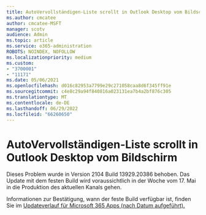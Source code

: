 ```yaml
---
title: AutoVervollständigen-Liste scrollt in Outlook Desktop vom Bildschirm
ms.author: cmcatee
author: cmcatee-MSFT
manager: scotv
audience: Admin
ms.topic: article
ms.service: o365-administration
ROBOTS: NOINDEX, NOFOLLOW
ms.localizationpriority: medium
ms.custom:
- "3700001"
- "11171"
ms.date: 05/06/2021
ms.openlocfilehash: d016c82953a7799e29c271058caa8d6f345ff91e
ms.sourcegitcommit: c4e8c29a94f840816a023131ea7b4a2bf876c305
ms.translationtype: MT
ms.contentlocale: de-DE
ms.lasthandoff: 06/29/2022
ms.locfileid: "66260650"
---
```

# <a name="autocomplete-list-scrolls-off-the-screen-in-outlook-desktop"></a>AutoVervollständigen-Liste scrollt in Outlook Desktop vom Bildschirm

Dieses Problem wurde in Version 2104 Build 13929.20386 behoben. Das Update mit dem festen Build wird voraussichtlich in der Woche vom 17. Mai in die Produktion des aktuellen Kanals gehen. 

Informationen zur Bestätigung, wann der feste Build verfügbar ist, finden Sie im [Updateverlauf für Microsoft 365 Apps (nach Datum aufgeführt).](https://docs.microsoft.com/officeupdates/update-history-microsoft365-apps-by-date)